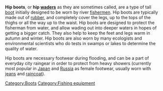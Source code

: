 **Hip boots**, or **hip [waders](waders_(footwear) "wikilink")** as they
are sometimes called, are a type of tall [boot](boot "wikilink")
initially designed to be worn by river
[fishermen](fishermen "wikilink"). Hip boots are typically made out of
[rubber](rubber "wikilink"), and completely cover the legs, up to the
tops of the thighs or all the way up to the waist. Hip boots are
designed to protect the fisherman from water, and allow wading out into
deeper waters in hopes of getting a bigger catch. They also help to keep
the feet and legs warm in autumn and winter. Hip boots are also worn by
many ecologists and environmental scientists who do tests in swamps or
lakes to determine the quality of water.

Hip boots are necessary footwear during flooding, and can be a part of
everyday city raingear in order to protect from heavy showers (currently
most popular in [Japan](Japan "wikilink") and
[Russia](Russia "wikilink") as female footwear, usually worn with
[jeans](jeans "wikilink") and [raincoat](raincoat "wikilink")).

[Category:Boots](Category:Boots "wikilink") [Category:Fishing
equipment](Category:Fishing_equipment "wikilink")